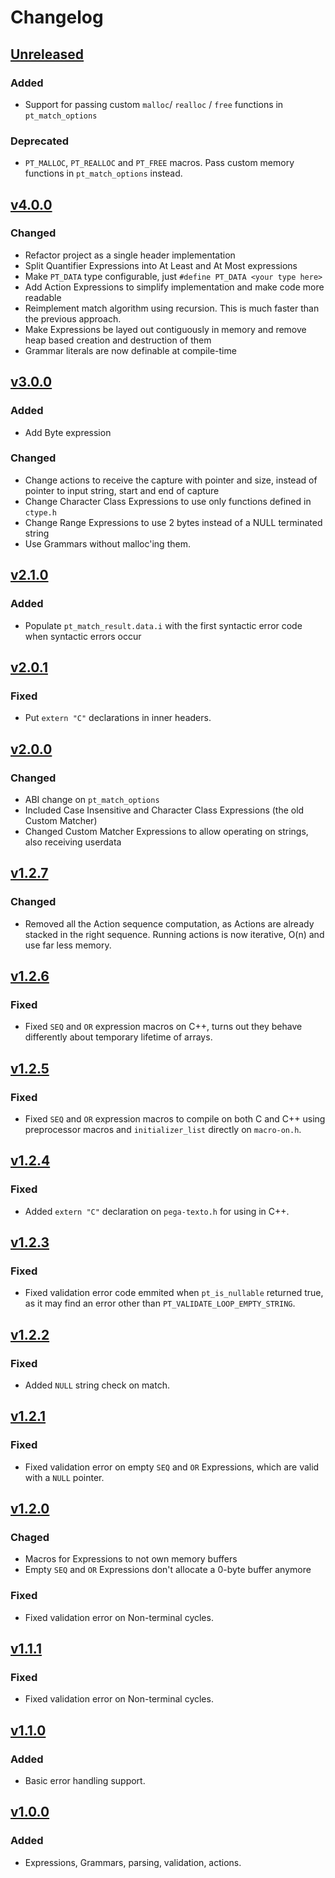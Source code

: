 # Changelog
## [Unreleased](https://github.com/gilzoide/pega-texto/compare/v4.0.0...HEAD)
### Added
- Support for passing custom `malloc`/ `realloc` / `free` functions in `pt_match_options`

### Deprecated
- `PT_MALLOC`, `PT_REALLOC` and `PT_FREE` macros.
  Pass custom memory functions in `pt_match_options` instead.


## [v4.0.0](https://github.com/gilzoide/lua-gdextension/releases/tag/v4.0.0)
### Changed
- Refactor project as a single header implementation
- Split Quantifier Expressions into At Least and At Most expressions
- Make `PT_DATA` type configurable, just `#define PT_DATA <your type here>`
- Add Action Expressions to simplify implementation and make code more readable
- Reimplement match algorithm using recursion.
  This is much faster than the previous approach.
- Make Expressions be layed out contiguously in memory and remove heap based creation and destruction of them
- Grammar literals are now definable at compile-time


## [v3.0.0](https://github.com/gilzoide/lua-gdextension/releases/tag/v3.0.0)
### Added
- Add Byte expression

### Changed
- Change actions to receive the capture with pointer and size, instead of pointer to input string, start and end of capture
- Change Character Class Expressions to use only functions defined in `ctype.h`
- Change Range Expressions to use 2 bytes instead of a NULL terminated string
- Use Grammars without malloc'ing them.


## [v2.1.0](https://github.com/gilzoide/lua-gdextension/releases/tag/v2.1.0)
### Added
- Populate `pt_match_result.data.i` with the first syntactic error code when syntactic errors occur


## [v2.0.1](https://github.com/gilzoide/lua-gdextension/releases/tag/v2.0.1)
### Fixed
- Put `extern "C"` declarations in inner headers.


## [v2.0.0](https://github.com/gilzoide/lua-gdextension/releases/tag/v2.0.0)
### Changed
- ABI change on `pt_match_options`
- Included Case Insensitive and Character Class Expressions (the old Custom Matcher)
- Changed Custom Matcher Expressions to allow operating on strings, also receiving userdata


## [v1.2.7](https://github.com/gilzoide/lua-gdextension/releases/tag/v1.2.7)
### Changed
- Removed all the Action sequence computation, as Actions are already stacked in the right sequence.
  Running actions is now iterative, O(n) and use far less memory.


## [v1.2.6](https://github.com/gilzoide/lua-gdextension/releases/tag/v1.2.6)
### Fixed
- Fixed `SEQ` and `OR` expression macros on C++, turns out they behave differently about temporary lifetime of arrays.


## [v1.2.5](https://github.com/gilzoide/lua-gdextension/releases/tag/v1.2.5)
### Fixed
- Fixed `SEQ` and `OR` expression macros to compile on both C and C++ using preprocessor macros and `initializer_list` directly on `macro-on.h`.


## [v1.2.4](https://github.com/gilzoide/lua-gdextension/releases/tag/v1.2.4)
### Fixed
- Added `extern "C"` declaration on `pega-texto.h` for using in C++. 


## [v1.2.3](https://github.com/gilzoide/lua-gdextension/releases/tag/v1.2.3)
### Fixed
- Fixed validation error code emmited when `pt_is_nullable` returned true, as it may find an error other than `PT_VALIDATE_LOOP_EMPTY_STRING`.


## [v1.2.2](https://github.com/gilzoide/lua-gdextension/releases/tag/v1.2.2)
### Fixed
- Added `NULL` string check on match.


## [v1.2.1](https://github.com/gilzoide/lua-gdextension/releases/tag/v1.2.1)
### Fixed
- Fixed validation error on empty `SEQ` and `OR` Expressions, which are valid with a `NULL` pointer.


## [v1.2.0](https://github.com/gilzoide/lua-gdextension/releases/tag/v1.2.0)
### Chaged
- Macros for Expressions to not own memory buffers
- Empty `SEQ` and `OR` Expressions don't allocate a 0-byte buffer anymore

### Fixed
- Fixed validation error on Non-terminal cycles.


## [v1.1.1](https://github.com/gilzoide/lua-gdextension/releases/tag/v1.1.1)
### Fixed
- Fixed validation error on Non-terminal cycles.


## [v1.1.0](https://github.com/gilzoide/lua-gdextension/releases/tag/v1.1.0)
### Added
- Basic error handling support.


## [v1.0.0](https://github.com/gilzoide/lua-gdextension/releases/tag/v1.0.0)
### Added
- Expressions, Grammars, parsing, validation, actions.

